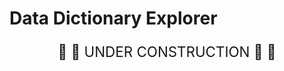# Data Dictionary Explorer

<p style="text-align: center; font-size: 1.6em">🚧 🚧 UNDER CONSTRUCTION 🚧 🚧</p>
